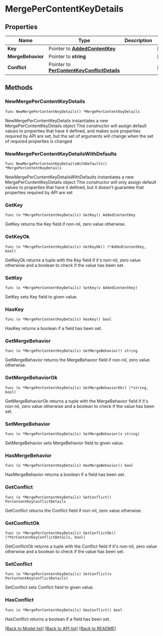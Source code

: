 # MergePerContentKeyDetails

## Properties

Name | Type | Description | Notes
------------ | ------------- | ------------- | -------------
**Key** | Pointer to [**AddedContentKey**](AddedContentKey.md) |  | [optional] 
**MergeBehavior** | Pointer to **string** |  | [optional] 
**Conflict** | Pointer to [**PerContentKeyConflictDetails**](PerContentKeyConflictDetails.md) |  | [optional] 

## Methods

### NewMergePerContentKeyDetails

`func NewMergePerContentKeyDetails() *MergePerContentKeyDetails`

NewMergePerContentKeyDetails instantiates a new MergePerContentKeyDetails object
This constructor will assign default values to properties that have it defined,
and makes sure properties required by API are set, but the set of arguments
will change when the set of required properties is changed

### NewMergePerContentKeyDetailsWithDefaults

`func NewMergePerContentKeyDetailsWithDefaults() *MergePerContentKeyDetails`

NewMergePerContentKeyDetailsWithDefaults instantiates a new MergePerContentKeyDetails object
This constructor will only assign default values to properties that have it defined,
but it doesn't guarantee that properties required by API are set

### GetKey

`func (o *MergePerContentKeyDetails) GetKey() AddedContentKey`

GetKey returns the Key field if non-nil, zero value otherwise.

### GetKeyOk

`func (o *MergePerContentKeyDetails) GetKeyOk() (*AddedContentKey, bool)`

GetKeyOk returns a tuple with the Key field if it's non-nil, zero value otherwise
and a boolean to check if the value has been set.

### SetKey

`func (o *MergePerContentKeyDetails) SetKey(v AddedContentKey)`

SetKey sets Key field to given value.

### HasKey

`func (o *MergePerContentKeyDetails) HasKey() bool`

HasKey returns a boolean if a field has been set.

### GetMergeBehavior

`func (o *MergePerContentKeyDetails) GetMergeBehavior() string`

GetMergeBehavior returns the MergeBehavior field if non-nil, zero value otherwise.

### GetMergeBehaviorOk

`func (o *MergePerContentKeyDetails) GetMergeBehaviorOk() (*string, bool)`

GetMergeBehaviorOk returns a tuple with the MergeBehavior field if it's non-nil, zero value otherwise
and a boolean to check if the value has been set.

### SetMergeBehavior

`func (o *MergePerContentKeyDetails) SetMergeBehavior(v string)`

SetMergeBehavior sets MergeBehavior field to given value.

### HasMergeBehavior

`func (o *MergePerContentKeyDetails) HasMergeBehavior() bool`

HasMergeBehavior returns a boolean if a field has been set.

### GetConflict

`func (o *MergePerContentKeyDetails) GetConflict() PerContentKeyConflictDetails`

GetConflict returns the Conflict field if non-nil, zero value otherwise.

### GetConflictOk

`func (o *MergePerContentKeyDetails) GetConflictOk() (*PerContentKeyConflictDetails, bool)`

GetConflictOk returns a tuple with the Conflict field if it's non-nil, zero value otherwise
and a boolean to check if the value has been set.

### SetConflict

`func (o *MergePerContentKeyDetails) SetConflict(v PerContentKeyConflictDetails)`

SetConflict sets Conflict field to given value.

### HasConflict

`func (o *MergePerContentKeyDetails) HasConflict() bool`

HasConflict returns a boolean if a field has been set.


[[Back to Model list]](../README.md#documentation-for-models) [[Back to API list]](../README.md#documentation-for-api-endpoints) [[Back to README]](../README.md)


